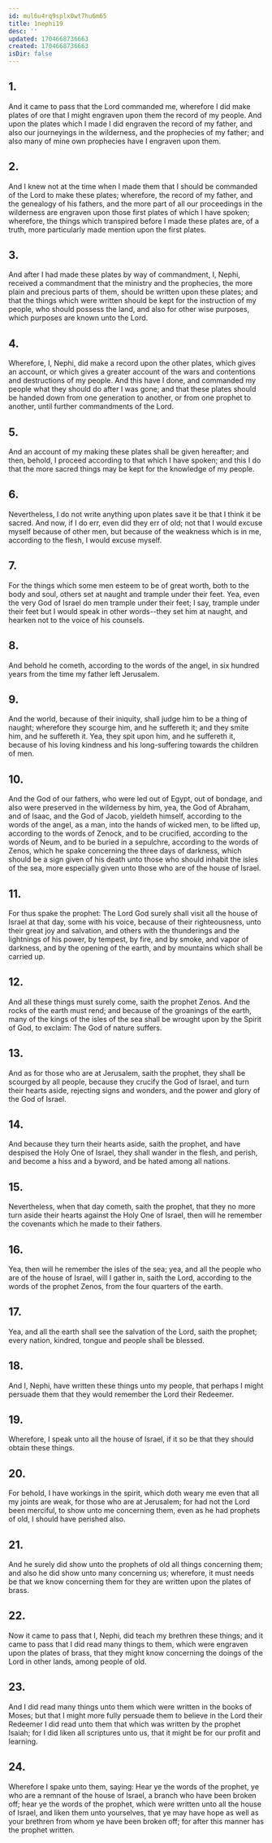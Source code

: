 ```yaml
---
id: mul6u4rq9splx0wt7hu6m65
title: 1nephi19
desc: ''
updated: 1704668736663
created: 1704668736663
isDir: false
---
```

## 1.
And it came to pass that the Lord commanded me, wherefore I did make plates of ore that I might engraven upon them the record of my people. And upon the plates which I made I did engraven the record of my father, and also our journeyings in the wilderness, and the prophecies of my father; and also many of mine own prophecies have I engraven upon them.
## 2.
And I knew not at the time when I made them that I should be commanded of the Lord to make these plates; wherefore, the record of my father, and the genealogy of his fathers, and the more part of all our proceedings in the wilderness are engraven upon those first plates of which I have spoken; wherefore, the things which transpired before I made these plates are, of a truth, more particularly made mention upon the first plates.
## 3.
And after I had made these plates by way of commandment, I, Nephi, received a commandment that the ministry and the prophecies, the more plain and precious parts of them, should be written upon these plates; and that the things which were written should be kept for the instruction of my people, who should possess the land, and also for other wise purposes, which purposes are known unto the Lord.
## 4.
Wherefore, I, Nephi, did make a record upon the other plates, which gives an account, or which gives a greater account of the wars and contentions and destructions of my people. And this have I done, and commanded my people what they should do after I was gone; and that these plates should be handed down from one generation to another, or from one prophet to another, until further commandments of the Lord.
## 5.
And an account of my making these plates shall be given hereafter; and then, behold, I proceed according to that which I have spoken; and this I do that the more sacred things may be kept for the knowledge of my people.
## 6.
Nevertheless, I do not write anything upon plates save it be that I think it be sacred. And now, if I do err, even did they err of old; not that I would excuse myself because of other men, but because of the weakness which is in me, according to the flesh, I would excuse myself.
## 7.
For the things which some men esteem to be of great worth, both to the body and soul, others set at naught and trample under their feet. Yea, even the very God of Israel do men trample under their feet; I say, trample under their feet but I would speak in other words--they set him at naught, and hearken not to the voice of his counsels.
## 8.
And behold he cometh, according to the words of the angel, in six hundred years from the time my father left Jerusalem.
## 9.
And the world, because of their iniquity, shall judge him to be a thing of naught; wherefore they scourge him, and he suffereth it; and they smite him, and he suffereth it. Yea, they spit upon him, and he suffereth it, because of his loving kindness and his long-suffering towards the children of men.
## 10.
And the God of our fathers, who were led out of Egypt, out of bondage, and also were preserved in the wilderness by him, yea, the God of Abraham, and of Isaac, and the God of Jacob, yieldeth himself, according to the words of the angel, as a man, into the hands of wicked men, to be lifted up, according to the words of Zenock, and to be crucified, according to the words of Neum, and to be buried in a sepulchre, according to the words of Zenos, which he spake concerning the three days of darkness, which should be a sign given of his death unto those who should inhabit the isles of the sea, more especially given unto those who are of the house of Israel.
## 11.
For thus spake the prophet: The Lord God surely shall visit all the house of Israel at that day, some with his voice, because of their righteousness, unto their great joy and salvation, and others with the thunderings and the lightnings of his power, by tempest, by fire, and by smoke, and vapor of darkness, and by the opening of the earth, and by mountains which shall be carried up.
## 12.
And all these things must surely come, saith the prophet Zenos. And the rocks of the earth must rend; and because of the groanings of the earth, many of the kings of the isles of the sea shall be wrought upon by the Spirit of God, to exclaim: The God of nature suffers.
## 13.
And as for those who are at Jerusalem, saith the prophet, they shall be scourged by all people, because they crucify the God of Israel, and turn their hearts aside, rejecting signs and wonders, and the power and glory of the God of Israel.
## 14.
And because they turn their hearts aside, saith the prophet, and have despised the Holy One of Israel, they shall wander in the flesh, and perish, and become a hiss and a byword, and be hated among all nations.
## 15.
Nevertheless, when that day cometh, saith the prophet, that they no more turn aside their hearts against the Holy One of Israel, then will he remember the covenants which he made to their fathers.
## 16.
Yea, then will he remember the isles of the sea; yea, and all the people who are of the house of Israel, will I gather in, saith the Lord, according to the words of the prophet Zenos, from the four quarters of the earth.
## 17.
Yea, and all the earth shall see the salvation of the Lord, saith the prophet; every nation, kindred, tongue and people shall be blessed.
## 18.
And I, Nephi, have written these things unto my people, that perhaps I might persuade them that they would remember the Lord their Redeemer.
## 19.
Wherefore, I speak unto all the house of Israel, if it so be that they should obtain these things.
## 20.
For behold, I have workings in the spirit, which doth weary me even that all my joints are weak, for those who are at Jerusalem; for had not the Lord been merciful, to show unto me concerning them, even as he had prophets of old, I should have perished also.
## 21.
And he surely did show unto the prophets of old all things concerning them; and also he did show unto many concerning us; wherefore, it must needs be that we know concerning them for they are written upon the plates of brass.
## 22.
Now it came to pass that I, Nephi, did teach my brethren these things; and it came to pass that I did read many things to them, which were engraven upon the plates of brass, that they might know concerning the doings of the Lord in other lands, among people of old.
## 23.
And I did read many things unto them which were written in the books of Moses; but that I might more fully persuade them to believe in the Lord their Redeemer I did read unto them that which was written by the prophet Isaiah; for I did liken all scriptures unto us, that it might be for our profit and learning.
## 24.
Wherefore I spake unto them, saying: Hear ye the words of the prophet, ye who are a remnant of the house of Israel, a branch who have been broken off; hear ye the words of the prophet, which were written unto all the house of Israel, and liken them unto yourselves, that ye may have hope as well as your brethren from whom ye have been broken off; for after this manner has the prophet written.
